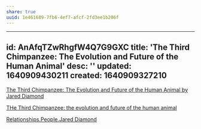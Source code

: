 ```yaml
---
share: true
uuid: 1e461689-7fb6-4ef7-afcf-2fd3ee1b206f
---
```

---
id: AnAfqTZwRhgfW4Q7G9GXC
title: 'The Third Chimpanzee: The Evolution and Future of the Human Animal'
desc: ''
updated: 1640909430211
created: 1640909327210
---

[The Third Chimpanzee: The Evolution and Future of the Human Animal by Jared Diamond](https://www.goodreads.com/book/show/49234.The_Third_Chimpanzee)


[THe Third Chimpanzee: the evolution and future of the human animal](http://jareddiamond.org/Jared_Diamond/The_Third_Chimpanzee.html)

[Relationships.People.Jared Diamond](/undefined)